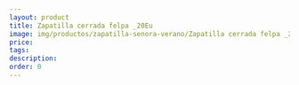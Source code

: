 ```yaml
---
layout: product
title: Zapatilla cerrada felpa _20Eu
image: img/productos/zapatilla-senora-verano/Zapatilla cerrada felpa _20Eu.webp
price: 
tags: 
description: 
order: 0
---
```

